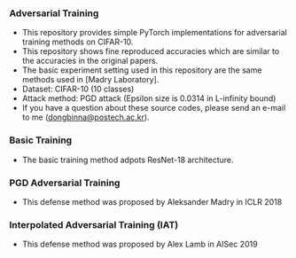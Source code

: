 ### Adversarial Training

* This repository provides simple PyTorch implementations for adversarial training methods on CIFAR-10.
* This repository shows fine reproduced accuracies which are similar to the accuracies in the original papers.
* The basic experiment setting used in this repository are the same methods used in [Madry Laboratory].
 * Dataset: CIFAR-10 (10 classes)
 * Attack method: PGD attack (Epsilon size is 0.0314 in L-infinity bound)
* If you have a question about these source codes, please send an e-mail to me (dongbinna@postech.ac.kr).

### Basic Training

* The basic training method adpots ResNet-18 architecture.

### PGD Adversarial Training

* This defense method was proposed by Aleksander Madry in ICLR 2018

### Interpolated Adversarial Training (IAT)

* This defense method was proposed by Alex Lamb in AISec 2019
